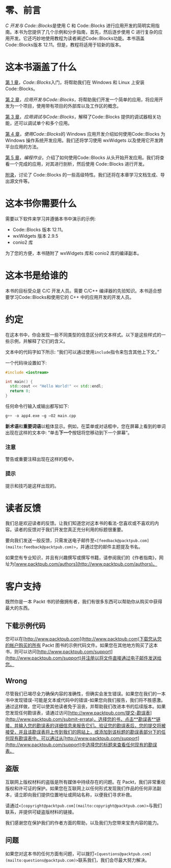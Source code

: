 # 零、前言

*C 开发与 Code::Blocks*是使用 C 和 Code::Blocks 进行应用开发的简明实用指南。本书为您提供了几个示例和分步指南，首先，然后逐步使用 C 进行复杂的应用开发。它还巧妙地使用教程为读者阐述Code::Blocks功能。本书涵盖Code::Blocks版本 12.11。但是，教程将适用于较新的版本。

# 这本书涵盖了什么

[第 1 章](1.html "Chapter 1. Getting Started with Code::Blocks")，*Code::Blocks*入门，将帮助我们在 Windows 和 Linux 上安装Code::Blocks。

[第 2 章](2.html "Chapter 2. App Development with Code::Blocks")，*应用开发与Code::Blocks*，将帮助我们开发一个简单的应用，将应用开发为一个项目，使用带有项目的外部库以及工作区的概念。

[第 3 章](3.html "Chapter 3. App Debugging with Code::Blocks")，*应用调试与Code::Blocks*，解释了Code::Blocks 提供的调试器相关功能，还可以调试单个和多个应用。

[第 4 章](4.html "Chapter 4. Windows App Development with Code::Blocks")，*使用Code::Blocks*的 Windows 应用开发介绍如何使用Code::Blocks 为 Windows 操作系统开发应用。我们还将学习使用 wxWidgets 以及使用它开发跨平台应用的方法。

[第 5 章](5.html "Chapter 5. Programming Assignment")，*编程作业*，介绍了如何使用Code::Blocks 从头开始开发应用。我们将查看一个完成的应用，对其进行剖析，然后使用 Code::Blocks 进行开发。

[附录](6.html "Appendix A. Appendix")，讨论了 Code::Blocks 的一些高级特性。我们还将在本章学习文档生成、导出源文件等。

# 这本书你需要什么

需要以下软件来学习并遵循本书中演示的示例:

*   Code::Blocks 版本 12.11。
*   wxWidgets 版本 2.9.5
*   conio2 库

为了您的方便，本书随附了 wxWidgets 库和 conio2 库的编译副本。

# 这本书是给谁的

本书的目标受众是 C/C 开发人员。需要 C/C++ 编译器的先验知识。本书适合想要学习Code::Blocks和使用它的 C++ 中的应用开发的开发人员。

# 约定

在这本书中，你会发现一些不同类型的信息区分的文本样式。以下是这些样式的一些示例，并解释了它们的含义。

文本中的代码字如下所示: “我们可以通过使用`include`指令来包含其他上下文。”

一个代码块设置如下:

```cpp
#include <iostream>

int main() {
  std::cout << "Hello World!" << std::endl;
  return 0;
}
```

任何命令行输入或输出都写如下:

```cpp
g++ -o app4.exe –g –O2 main.cpp

```

**新术语**和**重要词语**以粗体显示。例如，在菜单或对话框中，您在屏幕上看到的单词出现在这样的文本中: “单击**下一个**按钮将您移动到下一个屏幕”。

### 注意

警告或重要注释出现在这样的框中。

### 提示

提示和技巧是这样出现的。

# 读者反馈

我们总是欢迎读者的反馈。让我们知道您对这本书的看法-您喜欢或不喜欢的内容。读者的反馈对于我们开发您真正充分利用的标题很重要。

要向我们发送一般反馈，只需发送电子邮件至`<[feedback@packtpub.com](mailto:feedback@packtpub.com)>`，并通过您的邮件主题提及书名。

如果您有专业知识，并且有兴趣撰写或撰写书籍，请参阅我们的《作者指南》，网址为[www.packtpub.com/authors](http://www.packtpub.com/authors)。

# 客户支持

既然你是一本 Packt 书的骄傲拥有者，我们有很多东西可以帮助你从购买中获得最大的东西。

## 下载示例代码

您可以在[http://www.packtpub.com](http://www.packtpub.com)下载您从您的帐户购买的所有 Packt 图书的示例代码文件。如果您在其他地方购买了这本书，则可以访问[http://www.packtpub.com/support](http://www.packtpub.com/support)并注册以将文件直接通过电子邮件发送给您。

## Wrong

尽管我们已竭尽全力确保内容的准确性，但确实会发生错误。如果您在我们的一本书中发现错误-可能是文本或代码中的错误-如果您向我们报告，我们将不胜感激。通过这样做，您可以使其他读者免于沮丧，并帮助我们改进本书的后续版本。如果您发现任何勘误表，请通过访问[http://www.packtpub.com/提交-勘误表](http://www.packtpub.com/submit-errata)，选择您的书，点击**勘误表**链接，并输入您的勘误表的详细信息来报告它们。验证您的勘误表后，您的提交将被接受，并且该勘误表将上传到我们的网站上，或添加到该标题的勘误表部分下的任何现有勘误表中。可以通过从[http://www.packtpub.com/support](http://www.packtpub.com/support)中选择您的标题来查看任何现有的勘误表。

## 盗版

互联网上版权材料的盗版是所有媒体中持续存在的问题。在 Packt，我们非常重视版权和许可证的保护。如果您在互联网上以任何形式发现我们作品的任何非法副本，请立即向我们提供位置地址或网站名称，以便我们寻求补救。

请通过`<[copyright@packtpub.com](mailto:copyright@packtpub.com)>`与我们联系，并提供可疑盗版材料的链接。

我们感谢您在保护我们的作者方面的帮助，以及我们为您带来宝贵内容的能力。

## 问题

如果您对这本书的任何方面有问题，可以拨打`<[questions@packtpub.com](mailto:questions@packtpub.com)>`联系我们，我们会尽最大努力解决。